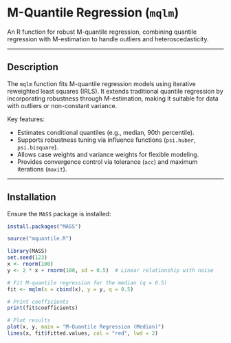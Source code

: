 # M-Quantile Regression (`mqlm`)

An R function for robust M-quantile regression, combining quantile regression with M-estimation to handle outliers and heteroscedasticity.

---

## Description
The `mqlm` function fits M-quantile regression models using iterative reweighted least squares (IRLS). It extends traditional quantile regression by incorporating robustness through M-estimation, making it suitable for data with outliers or non-constant variance.

Key features:
- Estimates conditional quantiles (e.g., median, 90th percentile).
- Supports robustness tuning via influence functions (`psi.huber`, `psi.bisquare`).
- Allows case weights and variance weights for flexible modeling. 
- Provides convergence control via tolerance (`acc`) and maximum iterations (`maxit`).

---

## Installation
Ensure the `MASS` package is installed:
```R
install.packages("MASS")

source("mquantile.R")

library(MASS)
set.seed(123)
x <- rnorm(100)
y <- 2 * x + rnorm(100, sd = 0.5)  # Linear relationship with noise

# Fit M-quantile regression for the median (q = 0.5)
fit <- mqlm(x = cbind(x), y = y, q = 0.5)

# Print coefficients
print(fit$coefficients)

# Plot results
plot(x, y, main = "M-Quantile Regression (Median)")
lines(x, fit$fitted.values, col = "red", lwd = 2)
